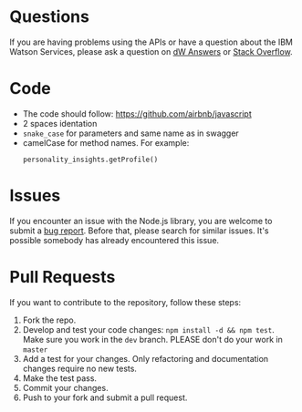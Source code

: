 # Questions

If you are having problems using the APIs or have a question about the IBM
Watson Services, please ask a question on
[dW Answers](https://developer.ibm.com/answers/questions/ask/?topics=watson)
or [Stack Overflow](http://stackoverflow.com/questions/ask?tags=ibm-watson).

# Code

* The code should follow: https://github.com/airbnb/javascript
* 2 spaces identation
* `snake_case` for parameters and same name as in swagger
* camelCase for method names. For example:  
  ```
  personality_insights.getProfile()
  ```

# Issues

If you encounter an issue with the Node.js library, you are welcome to submit
a [bug report](https://github.com/watson-developer-cloud/node-sdk/issues).
Before that, please search for similar issues. It's possible somebody has
already encountered this issue.

# Pull Requests

If you want to contribute to the repository, follow these steps:

1. Fork the repo.
2. Develop and test your code changes: `npm install -d && npm test`. Make sure you work in the `dev` branch. PLEASE don't do your work in `master`
3. Add a test for your changes. Only refactoring and documentation changes
require no new tests.
4. Make the test pass.
5. Commit your changes.
6. Push to your fork and submit a pull request.
